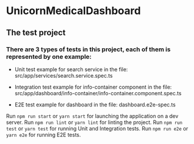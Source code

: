 # UnicornMedicalDashboard

## The test project

### There are 3 types of tests in this project, each of them is represented by one example:

* Unit test example for search service in the file: src/app/services/search.service.spec.ts

* Integration test example for info-container component in the file: src/app/dashboard/info-container/info-container.component.spec.ts

* E2E test example for dashboard in the file: dashboard.e2e-spec.ts

Run `npm run start` or `yarn start` for launching the application on a dev server.
Run `npm run lint` or `yarn lint` for linting the project.
Run `npm run test` or `yarn test` for running Unit and Integration tests.
Run `npm run e2e` or `yarn e2e` for running E2E tests.

